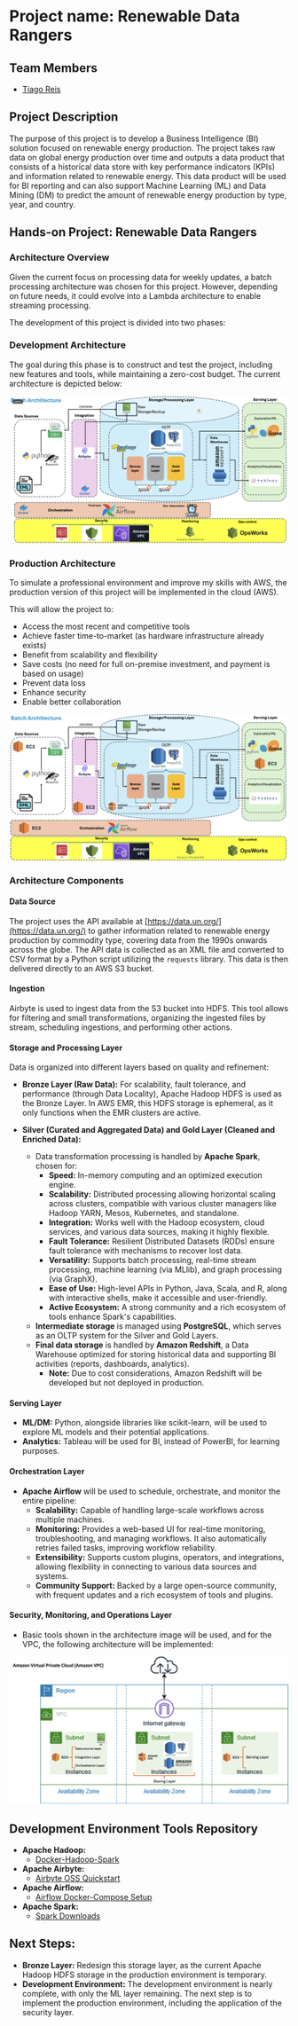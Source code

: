 # Project name: Renewable Data Rangers

## Team Members
- [Tiago Reis](https://github.com/Tiago-B-C-Reis)

## Project Description
The purpose of this project is to develop a Business Intelligence (BI) solution focused on renewable energy production. The project takes raw data on global energy production over time and outputs a data product that consists of a historical data store with key performance indicators (KPIs) and information related to renewable energy. This data product will be used for BI reporting and can also support Machine Learning (ML) and Data Mining (DM) to predict the amount of renewable energy production by type, year, and country.

## Hands-on Project: Renewable Data Rangers

### Architecture Overview
Given the current focus on processing data for weekly updates, a batch processing architecture was chosen for this project. However, depending on future needs, it could evolve into a Lambda architecture to enable streaming processing.

The development of this project is divided into two phases:

### Development Architecture
The goal during this phase is to construct and test the project, including new features and tools, while maintaining a zero-cost budget. The current architecture is depicted below:

![Dev_Architecture.png](/Readme_images/dev_architecture.png)

### Production Architecture
To simulate a professional environment and improve my skills with AWS, the production version of this project will be implemented in the cloud (AWS). 

This will allow the project to:
- Access the most recent and competitive tools
- Achieve faster time-to-market (as hardware infrastructure already exists)
- Benefit from scalability and flexibility
- Save costs (no need for full on-premise investment, and payment is based on usage)
- Prevent data loss
- Enhance security
- Enable better collaboration

![Prod_Architecture.png](/Readme_images/prod_architecture.png)

### Architecture Components

#### Data Source
The project uses the API available at [https://data.un.org/](https://data.un.org/) to gather information related to renewable energy production by commodity type, covering data from the 1990s onwards across the globe. The API data is collected as an XML file and converted to CSV format by a Python script utilizing the `requests` library. This data is then delivered directly to an AWS S3 bucket.

#### Ingestion
Airbyte is used to ingest data from the S3 bucket into HDFS. This tool allows for filtering and small transformations, organizing the ingested files by stream, scheduling ingestions, and performing other actions.

#### Storage and Processing Layer
Data is organized into different layers based on quality and refinement:

- **Bronze Layer (Raw Data):** For scalability, fault tolerance, and performance (through Data Locality), Apache Hadoop HDFS is used as the Bronze Layer. In AWS EMR, this HDFS storage is ephemeral, as it only functions when the EMR clusters are active.
  
- **Silver (Curated and Aggregated Data) and Gold Layer (Cleaned and Enriched Data):**
  - Data transformation processing is handled by **Apache Spark**, chosen for:
    - **Speed:** In-memory computing and an optimized execution engine.
    - **Scalability:** Distributed processing allowing horizontal scaling across clusters, compatible with various cluster managers like Hadoop YARN, Mesos, Kubernetes, and standalone.
    - **Integration:** Works well with the Hadoop ecosystem, cloud services, and various data sources, making it highly flexible.
    - **Fault Tolerance:** Resilient Distributed Datasets (RDDs) ensure fault tolerance with mechanisms to recover lost data.
    - **Versatility:** Supports batch processing, real-time stream processing, machine learning (via MLlib), and graph processing (via GraphX).
    - **Ease of Use:** High-level APIs in Python, Java, Scala, and R, along with interactive shells, make it accessible and user-friendly.
    - **Active Ecosystem:** A strong community and a rich ecosystem of tools enhance Spark's capabilities.
  - **Intermediate storage** is managed using **PostgreSQL**, which serves as an OLTP system for the Silver and Gold Layers.
  - **Final data storage** is handled by **Amazon Redshift**, a Data Warehouse optimized for storing historical data and supporting BI activities (reports, dashboards, analytics). 
    - **Note:** Due to cost considerations, Amazon Redshift will be developed but not deployed in production.

#### Serving Layer
- **ML/DM:** Python, alongside libraries like scikit-learn, will be used to explore ML models and their potential applications.
- **Analytics:** Tableau will be used for BI, instead of PowerBI, for learning purposes.

#### Orchestration Layer
- **Apache Airflow** will be used to schedule, orchestrate, and monitor the entire pipeline:
  - **Scalability:** Capable of handling large-scale workflows across multiple machines.
  - **Monitoring:** Provides a web-based UI for real-time monitoring, troubleshooting, and managing workflows. It also automatically retries failed tasks, improving workflow reliability.
  - **Extensibility:** Supports custom plugins, operators, and integrations, allowing flexibility in connecting to various data sources and systems.
  - **Community Support:** Backed by a large open-source community, with frequent updates and a rich ecosystem of tools and plugins.

#### Security, Monitoring, and Operations Layer
- Basic tools shown in the architecture image will be used, and for the VPC, the following architecture will be implemented:

![AWS_VPC.png](/Readme_images/AWS_VPC.png)


## Development Environment Tools Repository
- **Apache Hadoop:**
  - [Docker-Hadoop-Spark](https://github.com/Marcel-Jan/docker-hadoop-spark/tree/master)
- **Apache Airbyte:**
  - [Airbyte OSS Quickstart](https://docs.airbyte.com/using-airbyte/getting-started/oss-quickstart)
- **Apache Airflow:**
  - [Airflow Docker-Compose Setup](https://airflow.apache.org/docs/apache-airflow/stable/howto/docker-compose/index.html)
- **Apache Spark:**
  - [Spark Downloads](https://spark.apache.org/downloads.html)

## Next Steps:
- **Bronze Layer:** Redesign this storage layer, as the current Apache Hadoop HDFS storage in the production environment is temporary.
- **Development Environment:** The development environment is nearly complete, with only the ML layer remaining. The next step is to implement the production environment, including the application of the security layer.